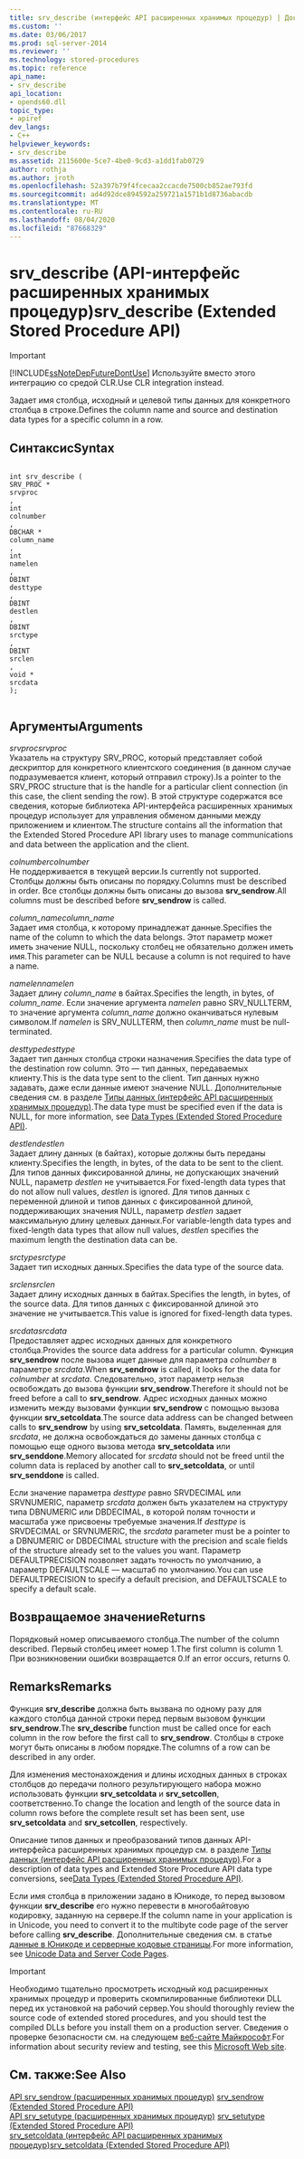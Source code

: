 ```yaml
---
title: srv_describe (интерфейс API расширенных хранимых процедур) | Документы Майкрософт
ms.custom: ''
ms.date: 03/06/2017
ms.prod: sql-server-2014
ms.reviewer: ''
ms.technology: stored-procedures
ms.topic: reference
api_name:
- srv_describe
api_location:
- opends60.dll
topic_type:
- apiref
dev_langs:
- C++
helpviewer_keywords:
- srv_describe
ms.assetid: 2115600e-5ce7-4be0-9cd3-a1dd1fab0729
author: rothja
ms.author: jroth
ms.openlocfilehash: 52a397b79f4fcecaa2ccacde7500cb852ae793fd
ms.sourcegitcommit: ad4d92dce894592a259721a1571b1d8736abacdb
ms.translationtype: MT
ms.contentlocale: ru-RU
ms.lasthandoff: 08/04/2020
ms.locfileid: "87668329"
---
```

# <a name="srv_describe-extended-stored-procedure-api"></a><span data-ttu-id="fbfb2-102">srv_describe (API-интерфейс расширенных хранимых процедур)</span><span class="sxs-lookup"><span data-stu-id="fbfb2-102">srv_describe (Extended Stored Procedure API)</span></span>
    
> [!IMPORTANT]  
>  [!INCLUDE[ssNoteDepFutureDontUse](../../includes/ssnotedepfuturedontuse-md.md)] <span data-ttu-id="fbfb2-103">Используйте вместо этого интеграцию со средой CLR.</span><span class="sxs-lookup"><span data-stu-id="fbfb2-103">Use CLR integration instead.</span></span>  
  
 <span data-ttu-id="fbfb2-104">Задает имя столбца, исходный и целевой типы данных для конкретного столбца в строке.</span><span class="sxs-lookup"><span data-stu-id="fbfb2-104">Defines the column name and source and destination data types for a specific column in a row.</span></span>  
  
## <a name="syntax"></a><span data-ttu-id="fbfb2-105">Синтаксис</span><span class="sxs-lookup"><span data-stu-id="fbfb2-105">Syntax</span></span>  
  
```  
  
int srv_describe (  
SRV_PROC *  
srvproc  
,  
int  
colnumber  
,  
DBCHAR *  
column_name  
,  
int  
namelen  
,  
DBINT  
desttype  
,  
DBINT  
destlen  
,  
DBINT  
srctype  
,  
DBINT  
srclen  
,  
void *  
srcdata  
);  
  
```  
  
## <a name="arguments"></a><span data-ttu-id="fbfb2-106">Аргументы</span><span class="sxs-lookup"><span data-stu-id="fbfb2-106">Arguments</span></span>  
 <span data-ttu-id="fbfb2-107">*srvproc*</span><span class="sxs-lookup"><span data-stu-id="fbfb2-107">*srvproc*</span></span>  
 <span data-ttu-id="fbfb2-108">Указатель на структуру SRV_PROC, который представляет собой дескриптор для конкретного клиентского соединения (в данном случае подразумевается клиент, который отправил строку).</span><span class="sxs-lookup"><span data-stu-id="fbfb2-108">Is a pointer to the SRV_PROC structure that is the handle for a particular client connection (in this case, the client sending the row).</span></span> <span data-ttu-id="fbfb2-109">В этой структуре содержатся все сведения, которые библиотека API-интерфейса расширенных хранимых процедур использует для управления обменом данными между приложением и клиентом.</span><span class="sxs-lookup"><span data-stu-id="fbfb2-109">The structure contains all the information that the Extended Stored Procedure API library uses to manage communications and data between the application and the client.</span></span>  
  
 <span data-ttu-id="fbfb2-110">*colnumber*</span><span class="sxs-lookup"><span data-stu-id="fbfb2-110">*colnumber*</span></span>  
 <span data-ttu-id="fbfb2-111">Не поддерживается в текущей версии.</span><span class="sxs-lookup"><span data-stu-id="fbfb2-111">Is currently not supported.</span></span> <span data-ttu-id="fbfb2-112">Столбцы должны быть описаны по порядку.</span><span class="sxs-lookup"><span data-stu-id="fbfb2-112">Columns must be described in order.</span></span> <span data-ttu-id="fbfb2-113">Все столбцы должны быть описаны до вызова **srv_sendrow**.</span><span class="sxs-lookup"><span data-stu-id="fbfb2-113">All columns must be described before **srv_sendrow** is called.</span></span>  
  
 <span data-ttu-id="fbfb2-114">*column_name*</span><span class="sxs-lookup"><span data-stu-id="fbfb2-114">*column_name*</span></span>  
 <span data-ttu-id="fbfb2-115">Задает имя столбца, к которому принадлежат данные.</span><span class="sxs-lookup"><span data-stu-id="fbfb2-115">Specifies the name of the column to which the data belongs.</span></span> <span data-ttu-id="fbfb2-116">Этот параметр может иметь значение NULL, поскольку столбец не обязательно должен иметь имя.</span><span class="sxs-lookup"><span data-stu-id="fbfb2-116">This parameter can be NULL because a column is not required to have a name.</span></span>  
  
 <span data-ttu-id="fbfb2-117">*namelen*</span><span class="sxs-lookup"><span data-stu-id="fbfb2-117">*namelen*</span></span>  
 <span data-ttu-id="fbfb2-118">Задает длину *column_name* в байтах.</span><span class="sxs-lookup"><span data-stu-id="fbfb2-118">Specifies the length, in bytes, of *column_name*.</span></span> <span data-ttu-id="fbfb2-119">Если значение аргумента *namelen* равно SRV_NULLTERM, то значение аргумента *column_name* должно оканчиваться нулевым символом.</span><span class="sxs-lookup"><span data-stu-id="fbfb2-119">If *namelen* is SRV_NULLTERM, then *column_name* must be null-terminated.</span></span>  
  
 <span data-ttu-id="fbfb2-120">*desttype*</span><span class="sxs-lookup"><span data-stu-id="fbfb2-120">*desttype*</span></span>  
 <span data-ttu-id="fbfb2-121">Задает тип данных столбца строки назначения.</span><span class="sxs-lookup"><span data-stu-id="fbfb2-121">Specifies the data type of the destination row column.</span></span> <span data-ttu-id="fbfb2-122">Это — тип данных, передаваемых клиенту.</span><span class="sxs-lookup"><span data-stu-id="fbfb2-122">This is the data type sent to the client.</span></span> <span data-ttu-id="fbfb2-123">Тип данных нужно задавать, даже если данные имеют значение NULL. Дополнительные сведения см. в разделе [Типы данных (интерфейс API расширенных хранимых процедур)](data-types-extended-stored-procedure-api.md).</span><span class="sxs-lookup"><span data-stu-id="fbfb2-123">The data type must be specified even if the data is NULL, for more information, see [Data Types &#40;Extended Stored Procedure API&#41;](data-types-extended-stored-procedure-api.md).</span></span>  
  
 <span data-ttu-id="fbfb2-124">*destlen*</span><span class="sxs-lookup"><span data-stu-id="fbfb2-124">*destlen*</span></span>  
 <span data-ttu-id="fbfb2-125">Задает длину данных (в байтах), которые должны быть переданы клиенту.</span><span class="sxs-lookup"><span data-stu-id="fbfb2-125">Specifies the length, in bytes, of the data to be sent to the client.</span></span> <span data-ttu-id="fbfb2-126">Для типов данных фиксированной длины, не допускающих значений NULL, параметр *destlen* не учитывается.</span><span class="sxs-lookup"><span data-stu-id="fbfb2-126">For fixed-length data types that do not allow null values, *destlen* is ignored.</span></span> <span data-ttu-id="fbfb2-127">Для типов данных с переменной длиной и типов данных с фиксированной длиной, поддерживающих значения NULL, параметр *destlen* задает максимальную длину целевых данных.</span><span class="sxs-lookup"><span data-stu-id="fbfb2-127">For variable-length data types and fixed-length data types that allow null values, *destlen* specifies the maximum length the destination data can be.</span></span>  
  
 <span data-ttu-id="fbfb2-128">*srctype*</span><span class="sxs-lookup"><span data-stu-id="fbfb2-128">*srctype*</span></span>  
 <span data-ttu-id="fbfb2-129">Задает тип исходных данных.</span><span class="sxs-lookup"><span data-stu-id="fbfb2-129">Specifies the data type of the source data.</span></span>  
  
 <span data-ttu-id="fbfb2-130">*srclen*</span><span class="sxs-lookup"><span data-stu-id="fbfb2-130">*srclen*</span></span>  
 <span data-ttu-id="fbfb2-131">Задает длину исходных данных в байтах.</span><span class="sxs-lookup"><span data-stu-id="fbfb2-131">Specifies the length, in bytes, of the source data.</span></span> <span data-ttu-id="fbfb2-132">Для типов данных с фиксированной длиной это значение не учитывается.</span><span class="sxs-lookup"><span data-stu-id="fbfb2-132">This value is ignored for fixed-length data types.</span></span>  
  
 <span data-ttu-id="fbfb2-133">*srcdata*</span><span class="sxs-lookup"><span data-stu-id="fbfb2-133">*srcdata*</span></span>  
 <span data-ttu-id="fbfb2-134">Предоставляет адрес исходных данных для конкретного столбца.</span><span class="sxs-lookup"><span data-stu-id="fbfb2-134">Provides the source data address for a particular column.</span></span> <span data-ttu-id="fbfb2-135">Функция **srv_sendrow** после вызова ищет данные для параметра *colnumber* в параметре *srcdata*.</span><span class="sxs-lookup"><span data-stu-id="fbfb2-135">When **srv_sendrow** is called, it looks for the data for *colnumber* at *srcdata*.</span></span> <span data-ttu-id="fbfb2-136">Следовательно, этот параметр нельзя освобождать до вызова функции **srv_sendrow**.</span><span class="sxs-lookup"><span data-stu-id="fbfb2-136">Therefore it should not be freed before a call to **srv_sendrow**.</span></span> <span data-ttu-id="fbfb2-137">Адрес исходных данных можно изменить между вызовами функции **srv_sendrow** с помощью вызова функции **srv_setcoldata**.</span><span class="sxs-lookup"><span data-stu-id="fbfb2-137">The source data address can be changed between calls to **srv_sendrow** by using **srv_setcoldata**.</span></span> <span data-ttu-id="fbfb2-138">Память, выделенная для *srcdata*, не должна освобождаться до замены данных столбца с помощью еще одного вызова метода **srv_setcoldata** или **srv_senddone**.</span><span class="sxs-lookup"><span data-stu-id="fbfb2-138">Memory allocated for *srcdata* should not be freed until the column data is replaced by another call to **srv_setcoldata**, or until **srv_senddone** is called.</span></span>  
  
 <span data-ttu-id="fbfb2-139">Если значение параметра *desttype* равно SRVDECIMAL или SRVNUMERIC, параметр *srcdata* должен быть указателем на структуру типа DBNUMERIC или DBDECIMAL, в которой полям точности и масштаба уже присвоены требуемые значения.</span><span class="sxs-lookup"><span data-stu-id="fbfb2-139">If *desttype* is SRVDECIMAL or SRVNUMERIC, the *srcdata* parameter must be a pointer to a DBNUMERIC or DBDECIMAL structure with the precision and scale fields of the structure already set to the values you want.</span></span> <span data-ttu-id="fbfb2-140">Параметр DEFAULTPRECISION позволяет задать точность по умолчанию, а параметр DEFAULTSCALE — масштаб по умолчанию.</span><span class="sxs-lookup"><span data-stu-id="fbfb2-140">You can use DEFAULTPRECISION to specify a default precision, and DEFAULTSCALE to specify a default scale.</span></span>  
  
## <a name="returns"></a><span data-ttu-id="fbfb2-141">Возвращаемое значение</span><span class="sxs-lookup"><span data-stu-id="fbfb2-141">Returns</span></span>  
 <span data-ttu-id="fbfb2-142">Порядковый номер описываемого столбца.</span><span class="sxs-lookup"><span data-stu-id="fbfb2-142">The number of the column described.</span></span> <span data-ttu-id="fbfb2-143">Первый столбец имеет номер 1.</span><span class="sxs-lookup"><span data-stu-id="fbfb2-143">The first column is column 1.</span></span> <span data-ttu-id="fbfb2-144">При возникновении ошибки возвращается 0.</span><span class="sxs-lookup"><span data-stu-id="fbfb2-144">If an error occurs, returns 0.</span></span>  
  
## <a name="remarks"></a><span data-ttu-id="fbfb2-145">Remarks</span><span class="sxs-lookup"><span data-stu-id="fbfb2-145">Remarks</span></span>  
 <span data-ttu-id="fbfb2-146">Функция **srv_describe** должна быть вызвана по одному разу для каждого столбца данной строки перед первым вызовом функции **srv_sendrow**.</span><span class="sxs-lookup"><span data-stu-id="fbfb2-146">The **srv_describe** function must be called once for each column in the row before the first call to **srv_sendrow**.</span></span> <span data-ttu-id="fbfb2-147">Столбцы в строке могут быть описаны в любом порядке.</span><span class="sxs-lookup"><span data-stu-id="fbfb2-147">The columns of a row can be described in any order.</span></span>  
  
 <span data-ttu-id="fbfb2-148">Для изменения местонахождения и длины исходных данных в строках столбцов до передачи полного результирующего набора можно использовать функции **srv_setcoldata** и **srv_setcollen**, соответственно.</span><span class="sxs-lookup"><span data-stu-id="fbfb2-148">To change the location and length of the source data in column rows before the complete result set has been sent, use **srv_setcoldata** and **srv_setcollen**, respectively.</span></span>  
  
 <span data-ttu-id="fbfb2-149">Описание типов данных и преобразований типов данных API-интерфейса расширенных хранимых процедур см. в разделе [Типы данных (интерфейс API расширенных хранимых процедур)](data-types-extended-stored-procedure-api.md).</span><span class="sxs-lookup"><span data-stu-id="fbfb2-149">For a description of data types and Extended Store Procedure API data type conversions, see[Data Types &#40;Extended Stored Procedure API&#41;](data-types-extended-stored-procedure-api.md).</span></span>  
  
 <span data-ttu-id="fbfb2-150">Если имя столбца в приложении задано в Юникоде, то перед вызовом функции **srv_describe** его нужно перевести в многобайтовую кодировку, заданную на сервере.</span><span class="sxs-lookup"><span data-stu-id="fbfb2-150">If the column name in your application is in Unicode, you need to convert it to the multibyte code page of the server before calling **srv_describe**.</span></span> <span data-ttu-id="fbfb2-151">Дополнительные сведения см. в статье [данные в Юникоде и серверные кодовые страницы](../extended-stored-procedures-programming/unicode-data-and-server-code-pages.md).</span><span class="sxs-lookup"><span data-stu-id="fbfb2-151">For more information, see [Unicode Data and Server Code Pages](../extended-stored-procedures-programming/unicode-data-and-server-code-pages.md).</span></span>  
  
> [!IMPORTANT]  
>  <span data-ttu-id="fbfb2-152">Необходимо тщательно просмотреть исходный код расширенных хранимых процедур и проверить скомпилированные библиотеки DLL перед их установкой на рабочий сервер.</span><span class="sxs-lookup"><span data-stu-id="fbfb2-152">You should thoroughly review the source code of extended stored procedures, and you should test the compiled DLLs before you install them on a production server.</span></span> <span data-ttu-id="fbfb2-153">Сведения о проверке безопасности см. на следующем [веб-сайте Майкрософт](https://go.microsoft.com/fwlink/?LinkID=54761&amp;clcid=0x409https://msdn.microsoft.com/security/).</span><span class="sxs-lookup"><span data-stu-id="fbfb2-153">For information about security review and testing, see this [Microsoft Web site](https://go.microsoft.com/fwlink/?LinkID=54761&amp;clcid=0x409https://msdn.microsoft.com/security/).</span></span>  
  
## <a name="see-also"></a><span data-ttu-id="fbfb2-154">См. также:</span><span class="sxs-lookup"><span data-stu-id="fbfb2-154">See Also</span></span>  
 <span data-ttu-id="fbfb2-155">[API srv_sendrow &#40;расширенных хранимых процедур&#41;](srv-sendrow-extended-stored-procedure-api.md) </span><span class="sxs-lookup"><span data-stu-id="fbfb2-155">[srv_sendrow &#40;Extended Stored Procedure API&#41;](srv-sendrow-extended-stored-procedure-api.md) </span></span>  
 <span data-ttu-id="fbfb2-156">[API srv_setutype &#40;расширенных хранимых процедур&#41;](srv-setutype-extended-stored-procedure-api.md) </span><span class="sxs-lookup"><span data-stu-id="fbfb2-156">[srv_setutype &#40;Extended Stored Procedure API&#41;](srv-setutype-extended-stored-procedure-api.md) </span></span>  
 [<span data-ttu-id="fbfb2-157">srv_setcoldata (интерфейс API расширенных хранимых процедур)</span><span class="sxs-lookup"><span data-stu-id="fbfb2-157">srv_setcoldata &#40;Extended Stored Procedure API&#41;</span></span>](srv-setcoldata-extended-stored-procedure-api.md)  
  
  
